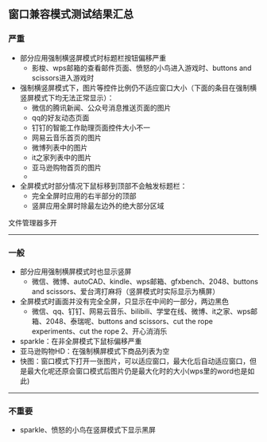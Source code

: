 ## 窗口兼容模式测试结果汇总
### 严重
- 部分应用强制横竖屏模式时标题栏按钮偏移严重
   - 影梭、wps邮箱的查看邮件页面、愤怒的小鸟进入游戏时、buttons and scissors进入游戏时
- 强制横竖屏模式下，图片等控件比例仍不适应窗口大小（下面的条目在强制横竖屏模式下均无法正常显示）：
   - 微信的腾讯新闻、公众号消息推送页面的图片
   - qq的好友动态页面
   - 钉钉的智能工作助理页面控件大小不一
   - 网易云音乐首页的图片
   - 微博列表中的图片
   - it之家列表中的图片
   - 亚马逊购物首页的图片
   - 
- 全屏模式时部分情况下鼠标移到顶部不会触发标题栏：
   - 完全全屏时应用的右半部分的顶部
   - 竖屏应用全屏时除最左边外的绝大部分区域

文件管理器多开
***
### 一般
- 部分应用强制横屏模式时也显示竖屏
   - 微信、微博、autoCAD、kindle、wps邮箱、gfxbench、2048、buttons and scissors、爱台湾打麻将（竖屏模式时实际显示为横屏）
- 全屏模式时画面并没有完全全屏，只显示在中间的一部分，两边黑色
   - 微信、qq、钉钉、网易云音乐、bilibili、学堂在线、微博、it之家、wps邮箱、2048、泰瑞呢、buttons and scissors、cut the rope experiments、cut the rope 2、开心消消乐
- sparkle：在非全屏模式下鼠标偏移严重
- 亚马逊购物HD：在强制横屏模式下商品列表为空
- 快图：窗口模式下打开一张图片，可以适应窗口，最大化后自动适应窗口，但是最大化呢还原会窗口模式后图片仍是最大化时的大小(wps里的word也是如此)
***
### 不重要
- sparkle、愤怒的小鸟在竖屏模式下显示黑屏
